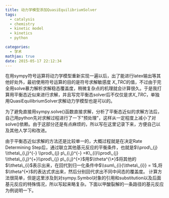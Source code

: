 ```yaml
---
title: 动力学模型添加QuasiEquilibriumSolver
tags:
  - catalysis
  - chemistry
  - kinetic model
  - kinetics
  - python

categories:
  - 学术
mathjax: true
date: 2015-05-17 22:12:34
---
```


在用sympy符号运算将动力学模型重新实现一遍以后，出了能进行latex输出等其他好处外，最初使用符号运算的目的是符号求解敏感度 $X\_{TRC}$的值，不过由于完全用solve暴力解析求解稳态覆盖度，稍微复杂点的机理就会计算很久。于是我打算用平衡态近似来进行求解，并且写完平衡态solver后不仅仅是求$X\_{TRC}$，单独用QuasiEquilibriumSolver求解动力学模型也是可以的。

为了避免直接用sympy.solve()函数直接求解，分析了平衡态近似的求解方法后，自己用python先对求解过程进行了一下"预处理"，这样从一定程度上减小了对solve()依赖。由于这部分还是有点麻烦的，所以写在这里记录下来，方便自己以及其他人学习和改进。

由于平衡态近似求解的方法还是比较单一的，大概过程就是在决定Rate Determining Step后，通过联立其他基元反应的平衡条件，也就是$\\prod\_{j} \\theta\_{i,j}^{-} \\prod\_{j} p\_{i,j}^{-} =K\_{i}\\prod\_{j} \\theta\_{i,j}^{+}\\prod\_{j} p\_{i,j}^{+}$用$\\theta^{\*}$将其他的$\\theta\_{i}$表示出来，在回代到归一化条件中$\\sum\_{i}{\\theta\_{i}} = 1$,将$\\theta^{*}$的表达式求出来，然后分别回代求出不同中间态的覆盖度。
计算方法很简单，但是这里涉及到对sympy.Symbol对象的引用和substitution以及后面基元反应的特殊情况，所以写起来略复杂。下面以甲酸裂解的一条路径的基元反应为例说明一下。
